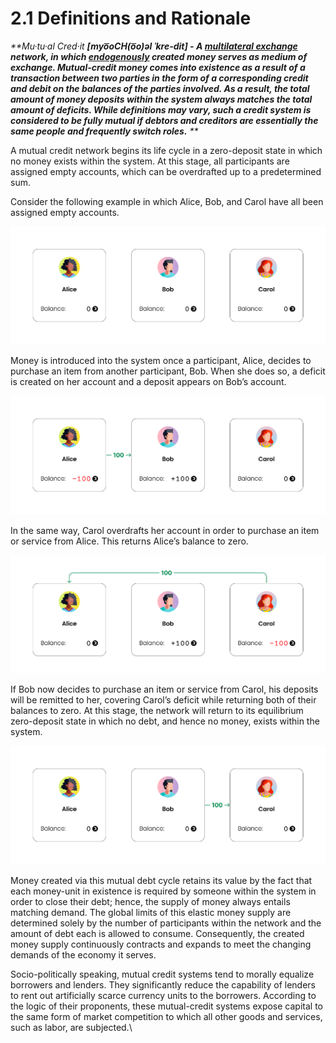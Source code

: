 # 2.1 Definitions and Rationale

_**Mu·tu·al Cred·​it  **\[myo͞oCH(o͞o)əl ˈkre-dit] - A _[_multilateral exchange_](https://en.wikipedia.org/wiki/Multilateral\_exchange)_ network, in which _[_endogenously_](https://en.wikipedia.org/wiki/Endogenous\_money)_ created money serves as medium of exchange. Mutual-credit money comes into existence as a result of a transaction between two parties in the form of a corresponding credit and debit on the balances of the parties involved. As a result, the total amount of money deposits within the system always matches the total amount of deficits. While definitions may vary, such a credit system is considered to be fully mutual if debtors and creditors are essentially the same people and frequently switch roles.** **_

A mutual credit network begins its life cycle in a zero-deposit state in which no money exists within the system. At this stage, all participants are assigned empty accounts, which can be overdrafted up to a predetermined sum.

Consider the following example in which Alice, Bob, and Carol have all been assigned empty accounts.

![](<../.gitbook/assets/image (19).png>)

Money is introduced into the system once a participant, Alice, decides to purchase an item from another participant, Bob. When she does so, a deficit is created on her account and a deposit appears on Bob’s account.

![](<../.gitbook/assets/image (12).png>)

In the same way, Carol overdrafts her account in order to purchase an item or service from Alice. This returns Alice’s balance to zero.

![](<../.gitbook/assets/image (7).png>)

If Bob now decides to purchase an item or service from Carol, his deposits will be remitted to her, covering Carol’s deficit while returning both of their balances to zero. At this stage, the network will return to its equilibrium zero-deposit state in which no debt, and hence no money, exists within the system.

![](<../.gitbook/assets/image (5).png>)

Money created via this mutual debt cycle retains its value by the fact that each money-unit in existence is required by someone within the system in order to close their debt; hence, the supply of money always entails matching demand. The global limits of this elastic money supply are determined solely by the number of participants within the network and the amount of debt each is allowed to consume. Consequently, the created money supply continuously contracts and expands to meet the changing demands of the economy it serves.

Socio-politically speaking, mutual credit systems tend to morally equalize borrowers and lenders. They significantly reduce the capability of lenders to rent out artificially scarce currency units to the borrowers. According to the logic of their proponents, these mutual-credit systems expose capital to the same form of market competition to which all other goods and services, such as labor, are subjected.\
